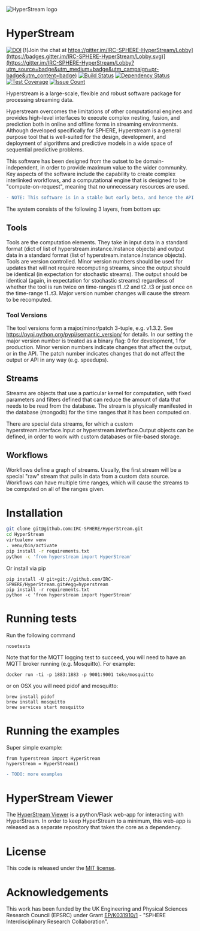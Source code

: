 ![HyperStream logo](https://cdn.rawgit.com/IRC-SPHERE/HyperStream/dfbac332/hyperstream.svg)



# HyperStream #

[![DOI](https://zenodo.org/badge/DOI/10.5281/zenodo.242227.svg)](https://doi.org/10.5281/zenodo.242227)
[![Join the chat at https://gitter.im/IRC-SPHERE-HyperStream/Lobby](https://badges.gitter.im/IRC-SPHERE-HyperStream/Lobby.svg)](https://gitter.im/IRC-SPHERE-HyperStream/Lobby?utm_source=badge&utm_medium=badge&utm_campaign=pr-badge&utm_content=badge)
[![Build Status](https://travis-ci.org/IRC-SPHERE/HyperStream.svg?branch=master)](https://travis-ci.org/IRC-SPHERE/HyperStream)
[![Dependency Status](https://www.versioneye.com/user/projects/58e423cb26a5bb005220301e/badge.svg?style=flat-square)](https://www.versioneye.com/user/projects/58e423cb26a5bb005220301e)
[![Test Coverage](https://codeclimate.com/github/IRC-SPHERE/HyperStream/badges/coverage.svg)](https://codeclimate.com/github/IRC-SPHERE/HyperStream/coverage)
[![Issue Count](https://codeclimate.com/github/IRC-SPHERE/HyperStream/badges/issue_count.svg)](https://codeclimate.com/github/IRC-SPHERE/HyperStream)

Hyperstream is a large-scale, flexible and robust software package for processing streaming data.

Hyperstream overcomes the limitations of other computational engines and provides high-level interfaces to execute complex nesting, fusion, and prediction both in online and offline forms in streaming environments. Although developed specifically for SPHERE, Hyperstream is a general purpose tool that is well-suited for the design, development, and deployment of algorithms and predictive models in a wide space of sequential predictive problems.

This software has been designed from the outset to be domain-independent, in order to provide maximum value to the wider community. Key aspects of the software include the capability to create complex interlinked workflows, and a computational engine that is designed to be "compute-on-request", meaning that no unnecessary resources are used. 

```diff
- NOTE: This software is in a stable but early beta, and hence the API may change significantly.
```

The system consists of the following 3 layers, from bottom up:

## Tools ##
Tools are the computation elements. They take in input data in a standard format (dict of list of 
hyperstream.instance.Instance objects) and output data in a standard format (list of 
hyperstream.instance.Instance objects). Tools are version controlled. Minor version numbers should be used for updates
 that will not require recomputing streams, since the output should be identical (in expectation for stochastic 
 streams). The output should be identical (again, in expectation for stochastic streams) regardless of whether the tool is run twice on time-ranges t1..t2 and t2..t3 or just once on the time-range t1..t3. Major version number changes will cause the stream to be recomputed.

### Tool Versions ###
The tool versions form a major/minor/patch 3-tuple, e.g. v1.3.2. See https://pypi.python.org/pypi/semantic_version/ for details.
In our setting the major version number is treated as a binary flag: 0 for development, 1 for production. Minor version 
numbers indicate changes that affect the output, or in the API. The patch number indicates changes that do not affect the 
output or API in any way (e.g. speedups).

## Streams ##
Streams are objects that use a particular kernel for computation, with fixed parameters and filters defined that can 
reduce the amount of data that needs to be read from the database. The stream is physically manifested in the database 
(mongodb) for the time ranges that it has been computed on.

There are special data streams, for which a custom hyperstream.interface.Input or hyperstream.interface.Output objects 
can be defined, in order to work with custom databases or file-based storage.

## Workflows ##
Workflows define a graph of streams. Usually, the first stream will be a special "raw" stream that pulls in data from a 
custom data source. Workflows can have multiple time ranges, which will cause the streams to be computed on all of the 
ranges given.

# Installation #

``` Bash
git clone git@github.com:IRC-SPHERE/HyperStream.git
cd HyperStream
virtualenv venv
. venv/bin/activate
pip install -r requirements.txt
python -c 'from hyperstream import HyperStream'
```

Or install via pip

```
pip install -U git+git://github.com/IRC-SPHERE/HyperStream.git#egg=hyperstream
pip install -r requirements.txt
python -c 'from hyperstream import HyperStream'
```


# Running tests #

Run the following command
```
nosetests
```

Note that for the MQTT logging test to succeed, you will need to have an MQTT broker running (e.g. Mosquitto). For example:

```
docker run -ti -p 1883:1883 -p 9001:9001 toke/mosquitto
```

or on OSX you will need pidof and mosquitto:

```
brew install pidof
brew install mosquitto
brew services start mosquitto
```

# Running the examples #

Super simple example:

```
from hyperstream import HyperStream
hyperstream = HyperStream()
```


```diff
- TODO: more examples
```

# HyperStream Viewer #
The [HyperStream Viewer](https://github.com/IRC-SPHERE/HyperStreamViewer) is a python/Flask web-app for interacting with HyperStream. In order to keep HyperStream to a minimum, this web-app is released as a separate repository that takes the core as a dependency.

# License #

This code is released under the [MIT license](https://github.com/IRC-SPHERE/Infer.NET-helpers/blob/master/LICENSE).

# Acknowledgements #

This work has been funded by the UK Engineering and Physical Sciences Research Council (EPSRC) under Grant [EP/K031910/1](http://gow.epsrc.ac.uk/NGBOViewGrant.aspx?GrantRef=EP/K031910/1) -  "SPHERE Interdisciplinary Research Collaboration".

